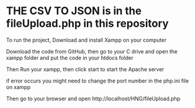 # THE CSV TO JSON is in the fileUpload.php in this repository  

To run the project, Download and install Xampp on your computer 

Download the code from GitHub, then go to your C drive and open the xampp folder and put the code in your htdocs folder 

Then Run your xampp, then click start to start the Apache server 

if error occurs you might need to change the port number in the php.ini file on xampp

Then go to your browser and open http://localhost/HNG/fileUpload.php 

